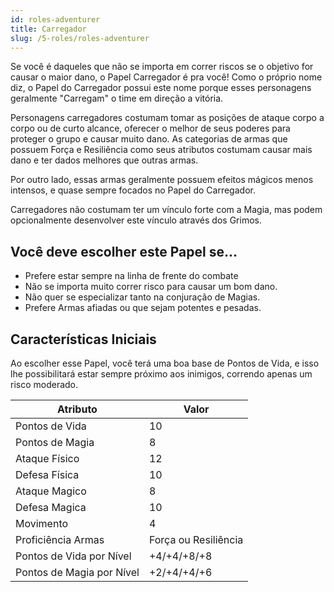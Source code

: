 ```yaml
---
id: roles-adventurer
title: Carregador
slug: /5-roles/roles-adventurer
---
```


Se você é daqueles que não se importa em correr riscos se o objetivo for causar o maior dano, o Papel Carregador é pra você!
Como o próprio nome diz, o Papel do Carregador possui este nome porque esses personagens geralmente "Carregam" o time em direção a vitória.

Personagens carregadores costumam tomar as posições de ataque corpo a corpo ou de curto alcance, oferecer o melhor de seus poderes para proteger o grupo e causar muito dano.
As categorias de armas que possuem Força e Resiliência como seus atributos costumam causar mais dano e ter dados melhores que outras armas.

Por outro lado, essas armas geralmente possuem efeitos mágicos menos intensos, e quase sempre focados no Papel do Carregador.

Carregadores não costumam ter um vínculo forte com a Magia, mas podem opcionalmente desenvolver este vínculo através dos Grimos.

## Você deve escolher este Papel se...
- Prefere estar sempre na linha de frente do combate
- Não se importa muito correr risco para causar um bom dano.
- Não quer se especializar tanto na conjuração de Magias.
- Prefere Armas afiadas ou que sejam potentes e pesadas.

## Características Iniciais

Ao escolher esse Papel, você terá uma boa base de Pontos de Vida, e isso lhe possibilitará estar sempre próximo aos inimigos, correndo apenas um risco moderado.

<table>
  <thead>
      <tr>
      <th>Atributo</th>
      <th>Valor</th>
    </tr>

  </thead>

  <tbody>
    <tr>
      <td>Pontos de Vida</td>
      <td>10</td>
    </tr>
    <tr>
      <td>Pontos de Magia</td>
      <td>8</td>
    </tr>
    <tr>
      <td>Ataque Físico</td>
      <td>12</td>
    </tr>
    <tr>
      <td>Defesa Física</td>
      <td>10</td>
    </tr>
    <tr>
      <td>Ataque Magico</td>
      <td>8</td>
    </tr>
    <tr>
      <td>Defesa Magica</td>
      <td>10</td>
    </tr>
    <tr>
      <td>Movimento</td>
      <td>4</td>
    </tr>
    <tr>
      <td>Proficiência Armas</td>
      <td>Força ou Resiliência</td>
    </tr>
    <tr>
      <td>Pontos de Vida por Nível</td>
      <td>+4/+4/+8/+8</td>
    </tr>
    <tr>
      <td>Pontos de Magia por Nível</td>
      <td>+2/+4/+4/+6</td>
    </tr>
  </tbody>
</table>

